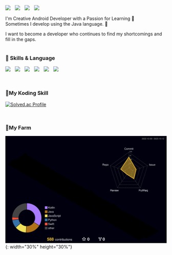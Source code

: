 <p>
<a href="https://catnip-opinion-e71.notion.site/lh99j-d7bed36f9d774e6e84cb5021f14ea6d1?pvs=4" style="margin-right:10px;"><img src="https://img.shields.io/badge/Notion-000000?style=flat-square&logo=Notion&logoColor=white"/></a>
<a href="https://www.instagram.com/lh_99j" style="margin-right:10px;"><img src="https://img.shields.io/badge/Instagram-E4405F?style=flat-square&logo=Instagram&logoColor=white&link=https://www.instagram.com/lh_99j"/></a> 
<a href="https://lh99j.github.io" style="margin-right:10px;"><img src="https://img.shields.io/badge/GitHub Pages-222222?style=flat&logo=GitHub Pages&logoColor=white"/><a/>
<a href="https://lh99j.github.io/myblog/"><img src="https://img.shields.io/badge/GitHub Blog-222222?style=flat&logo=GitHub&logoColor=white"/><a/>
</p>


I'm Creative Android Developer with a Passion for Learning 🤗  
Sometimes I develop using the Java language. 🤭

I want to become a developer who continues to find my shortcomings and fill in the gaps.   
<br>

 ### 🌟 Skills & Language

<p>
<img src="https://img.shields.io/badge/JAVA-007396?style=for-the-badge&logo=Java&logoColor=white" style="margin-right:10px;"> 
<img src="https://img.shields.io/badge/Kotlin-7F52FF?style=for-the-badge&logo=Kotlin&logoColor=white" style="margin-right:10px;">
<img src="https://img.shields.io/badge/Firebase-FFCA28?style=for-the-badge&logo=Firebase&logoColor=white" style="margin-right:10px;"> 
<img src="https://img.shields.io/badge/Android-3DDC84?style=for-the-badge&logo=Android&logoColor=white" style="margin-right:10px;"> 
<img src="https://img.shields.io/badge/Springboot-6DB33F?style=for-the-badge&logo=Springboot&logoColor=white" style="margin-right:10px;"> 
<img src="https://img.shields.io/badge/GitHub-181717?style=for-the-badge&logo=GitHub&logoColor=white" style="margin-right:10px;"> 
</p>   
<br>

 ### 🌟My Koding Skill

[![Solved.ac Profile](http://mazassumnida.wtf/api/v2/generate_badge?boj=rmfos5813)](https://solved.ac/profile/rmfos5813/)

<br>

 ### 🌟My Farm

![](./profile-3d-contrib/profile-night-rainbow.svg){: width="30%" height="30%"}
</p>
